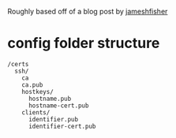 Roughly based off of a blog post by [jameshfisher](https://github.com/jameshfisher/jameshfisher.com/blob/master/_posts/2018-03-16-how-to-create-an-ssh-certificate-authority.md)

# config folder structure

```
/certs
  ssh/
    ca
    ca.pub
    hostkeys/
      hostname.pub
      hostname-cert.pub
    clients/
      identifier.pub
      identifier-cert.pub
```